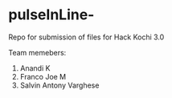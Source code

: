 # pulseInLine-
Repo for submission of files for Hack Kochi 3.0

Team memebers:
 <ol> 
  <li>Anandi K
  <li>Franco Joe M
  <li>Salvin Antony Varghese
 </ol>  
